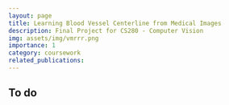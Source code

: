 ```yaml
---
layout: page
title: Learning Blood Vessel Centerline from Medical Images
description: Final Project for CS280 - Computer Vision
img: assets/img/vmrrr.png
importance: 1
category: coursework
related_publications:
---
```


## To do
